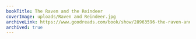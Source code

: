 ```yaml
---
bookTitle: The Raven and the Reindeer
coverImage: uploads/Raven and Reindeer.jpg
archiveLink: https://www.goodreads.com/book/show/28963596-the-raven-and-the-reindeer
archived: true
---
```

